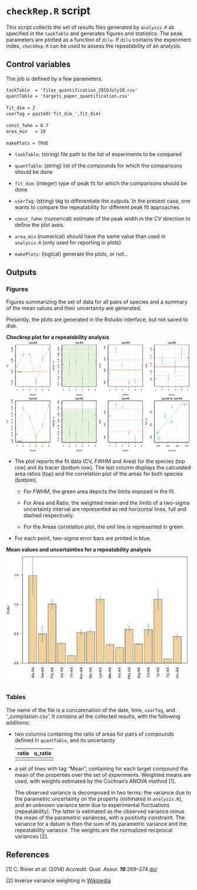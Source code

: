 # `checkRep.R` script

This script collects the set of results files generated by `analysis.R`
as specified in the `taskTable` and generates figures and statistics.
The peak parameters are plotted as a function of `dilu`. If `dilu`
contains the experiment index, `checkRep.R` can be used to assess the
repeatability of an analysis.

## Control variables

The job is defined by a few parameters.

    taskTable  = 'files_quantification_2019July10.csv'
    quantTable = 'targets_paper_quantification.csv'

    fit_dim = 2
    userTag = paste0('fit_dim_',fit_dim)

    const_fwhm = 0.7
    area_min   = 10

    makePlots = TRUE

-   `taskTable`: (string) file path to the list of experiments to be
    compared

-   `quantTable`: (string) list of the compounds for which the
    comparisons should be done

-   `fit_dim`: (integer) type of peak fit for which the comparisons
    should be done

-   `userTag`: (string) tag to differentiate the outputs. In the present
    case, one wants to compare the repeatability for different peak fit
    approaches.

-   `const_fwhm`: (numerical) estimate of the peak width in the *CV*
    direction to define the plot axes.

-   `area_min` (numerical) should have the same value than used in
    `analysis.R` (only used for reporting in plots)

-   `makePlots`: (logical) generate the plots, or not…

## Outputs

### Figures

Figures summarizing the set of data for all pairs of species and a
summary of the mean values and their uncertainty are generated.

Presently, the plots are generated in the Rstudio interface, but not
saved to disk.

**Checkrep plot for a repeatability analysis** ![](figs/fig3.png)

-   The plot reports the fit data (CV, FWHM and Area) for the species
    (top row) and its tracer (bottom row). The last column displays the
    calculated area ratios (top) and the correlation plot of the areas
    for both species (bottom).

    -   For FWHM, the green area depicts the limits imposed in the fit.

    -   For Area and Ratio, the weighted mean and the limits of a
        two-sigma uncertainty interval are represented as red horizontal
        lines, full and dashed respectively.

    -   For the Areas correlation plot, the unit line is represented in
        green.

-   For each point, two-sigma error bars are printed in blue.

**Mean values and uncertainties for a repeatability analysis**
![](figs/fig4.png)

### Tables

The name of the file is a concatenation of the date, time, `userTag`,
and ‘\_compilation.csv’. It contains all the collected results, with the
following additions:

-   two columns containing the ratio of areas for pairs of compounds
    defined in `quantTable`, and its uncertainty

    | ratio | u\_ratio |
    |-------|----------|
    |       |          |

-   a set of lines with tag “Mean”, containing for each target compound
    the mean of the properties over the set of experiments. Weighted
    means are used, with weights estimated by the Cochran’s ANOVA method [1].

    The observed variance is decomposed in two terms: the variance due
    to the parametric uncertainty on the property (estimated in
    `analysis.R`), and an unknown variance term due to experimental
    fluctuations (repeatability). The latter is estimated as the
    observed variance minus the mean of the parametric variances, with a
    positivity constraint. The variance for a datum is then the sum of
    its parametric variance and the repeatability variance. The weights
    are the normalized reciprocal variances [2].

## References

[1] C. Rivier *et al.* (2014) *Accredit. Qual. Assur.* **19**:269–274
[doi](doi:https://doi.org/10.1007/s00769-014-1066-3)

[2] Inverse variance weighting in
[Wikipedia](https://en.wikipedia.org/wiki/Inverse-variance_weighting)
